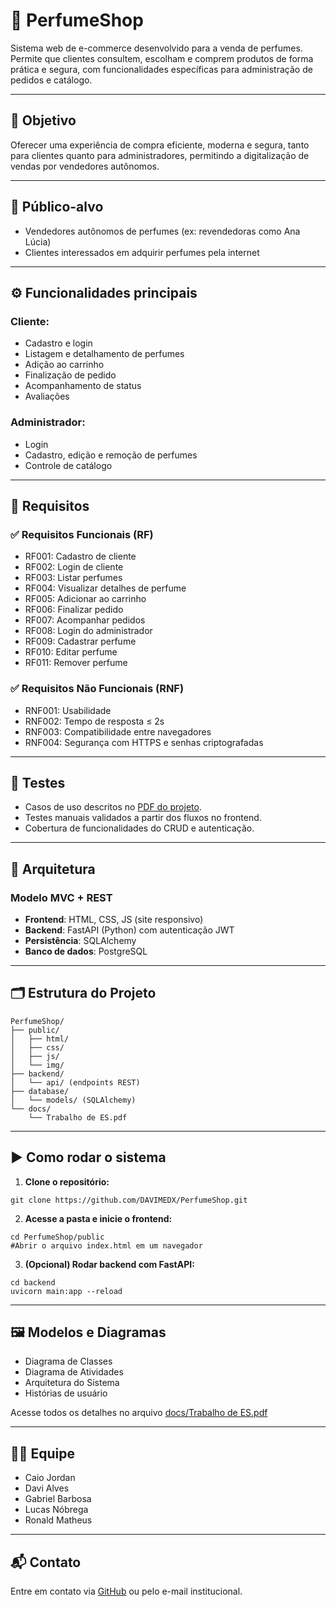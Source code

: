 
# 🧴 PerfumeShop

Sistema web de e-commerce desenvolvido para a venda de perfumes. Permite que clientes consultem, escolham e comprem produtos de forma prática e segura, com funcionalidades específicas para administração de pedidos e catálogo.

---

## 📌 Objetivo

Oferecer uma experiência de compra eficiente, moderna e segura, tanto para clientes quanto para administradores, permitindo a digitalização de vendas por vendedores autônomos.

---

## 👥 Público-alvo

- Vendedores autônomos de perfumes (ex: revendedoras como Ana Lúcia)
- Clientes interessados em adquirir perfumes pela internet

---

## ⚙️ Funcionalidades principais

### Cliente:
- Cadastro e login
- Listagem e detalhamento de perfumes
- Adição ao carrinho
- Finalização de pedido
- Acompanhamento de status
- Avaliações

### Administrador:
- Login
- Cadastro, edição e remoção de perfumes
- Controle de catálogo

---

## 📄 Requisitos

### ✅ Requisitos Funcionais (RF)

- RF001: Cadastro de cliente
- RF002: Login de cliente
- RF003: Listar perfumes
- RF004: Visualizar detalhes de perfume
- RF005: Adicionar ao carrinho
- RF006: Finalizar pedido
- RF007: Acompanhar pedidos
- RF008: Login do administrador
- RF009: Cadastrar perfume
- RF010: Editar perfume
- RF011: Remover perfume

### ✅ Requisitos Não Funcionais (RNF)

- RNF001: Usabilidade
- RNF002: Tempo de resposta ≤ 2s
- RNF003: Compatibilidade entre navegadores
- RNF004: Segurança com HTTPS e senhas criptografadas

---

## 🧪 Testes

- Casos de uso descritos no [PDF do projeto](https://github.com/DAVIMEDX/PerfumeShop/blob/main/Trabalho%20de%20ES%20final.pdf).
- Testes manuais validados a partir dos fluxos no frontend.
- Cobertura de funcionalidades do CRUD e autenticação.

---

## 🧱 Arquitetura

### Modelo MVC + REST

- **Frontend**: HTML, CSS, JS (site responsivo)
- **Backend**: FastAPI (Python) com autenticação JWT
- **Persistência**: SQLAlchemy
- **Banco de dados**: PostgreSQL

---

## 🗂️ Estrutura do Projeto

```
PerfumeShop/
├── public/
│   ├── html/
│   ├── css/
│   ├── js/
│   └── img/
├── backend/
│   └── api/ (endpoints REST)
├── database/
│   └── models/ (SQLAlchemy)
└── docs/
    └── Trabalho de ES.pdf
```

---

## ▶️ Como rodar o sistema

1. **Clone o repositório:**

```
git clone https://github.com/DAVIMEDX/PerfumeShop.git
```

2. **Acesse a pasta e inicie o frontend:**

```
cd PerfumeShop/public
#Abrir o arquivo index.html em um navegador
```

3. **(Opcional) Rodar backend com FastAPI:**

```
cd backend
uvicorn main:app --reload
```

---

## 🖼️ Modelos e Diagramas

- Diagrama de Classes
- Diagrama de Atividades
- Arquitetura do Sistema
- Histórias de usuário

Acesse todos os detalhes no arquivo [docs/Trabalho de ES.pdf](./docs/Trabalho%20de%20ES.pdf)

---

## 🧑‍💻 Equipe

- Caio Jordan  
- Davi Alves  
- Gabriel Barbosa  
- Lucas Nóbrega  
- Ronald Matheus  

---

## 📬 Contato

Entre em contato via [GitHub](https://github.com/DAVIMEDX) ou pelo e-mail institucional.
